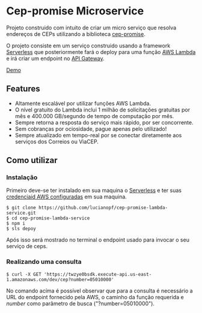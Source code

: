 # Cep-promise Microservice

Projeto construido com intuito de criar um micro serviço que resolva endereços de CEPs utilizando a biblioteca [cep-promise](https://github.com/filipedeschamps/cep-promise).

O projeto consiste em um serviço construido usando a framework [Serverless](https://serverless.com/) que posteriormente fará o deploy para uma função [AWS Lambda](https://aws.amazon.com/lambda/details/) e irá criar um 
endpoint no [API Gateway](https://aws.amazon.com/api-gateway/).

[Demo](https://twzye0bsdk.execute-api.us-east-1.amazonaws.com/dev/cep?number=05010000)

## Features
 
 * Altamente escalável por utilizar funções AWS Lambda.
 * O nível gratuito do Lambda inclui 1 milhão de solicitações gratuitas por mês e 400.000 GB/segundo de tempo de computação por mês.
 * Sempre retorna a resposta do serviço mais rápido, por ser concorrente.
 * Sem cobranças por ociosidade, pague apenas pelo utilizado!
 * Sempre atualizado em tempo-real por se conectar diretamente aos serviços dos Correios ou ViaCEP.

## Como utilizar

### Instalação

Primeiro deve-se ter instalado em sua maquina o [Serverless](https://serverless.com/) e ter suas [credenciaid AWS configuradas](http://docs.aws.amazon.com/cli/latest/userguide/cli-chap-getting-started.html) em sua maquina.

```
$ git clone https://github.com/lucianopf/cep-promise-lambda-service.git
$ cd cep-promise-lambda-service
$ npm i
$ sls depoy
```

Após isso será mostrado no terminal o endpoint usado para invocar o seu serviço de ceps. 

### Realizando uma consulta

```
$ curl -X GET 'https://twzye0bsdk.execute-api.us-east-1.amazonaws.com/dev/cep?number=05010000'
```

No comando acíma é possível observar que para a consulta é necessário a URL do endpoint fornecido pela AWS, o caminho
da função requerida e *number* como parâmetro de busca ("?number=05010000").
